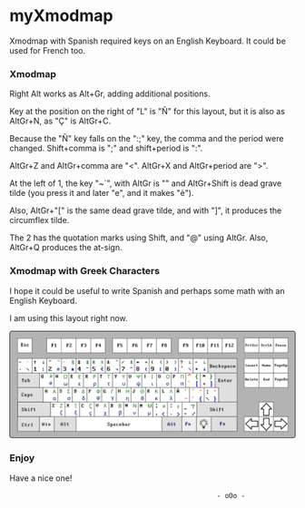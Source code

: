 # myXmodmap

Xmodmap with Spanish required keys on an English Keyboard. It could be used for French too.


### Xmodmap

Right Alt works as Alt+Gr, adding additional positions.

Key at the position on the right of "L" is "Ñ" for this layout, but it is also as AltGr+N, as "Ç" is AltGr+C.

Because the "Ñ" key falls on the ":;" key, the comma and the period were changed. Shift+comma is ";" and shift+period is ":".

AltGr+Z and AltGr+comma are "<". AltGr+X and AltGr+period are ">".

At the left of 1, the key "~`", with AltGr is "\" and AltGr+Shift is dead grave tilde (you press it and later "e", and it makes "è").

Also, AltGr+"\[" is the same dead grave tilde, and  with "\]", it produces the circumflex tilde.

The 2 has the quotation marks using Shift, and "@" using AltGr. Also, AltGr+Q produces the at-sign.

### Xmodmap with Greek Characters 

I hope it could be useful to write Spanish and perhaps some math with an English Keyboard.

I am using this layout right now.

![Keyboard for xmodmap with Spanish and Greek symbols on an English Layout](KB_Xmod_Spanish_with_Greek.png)


### Enjoy

Have a nice one!

                                                       - oOo -
